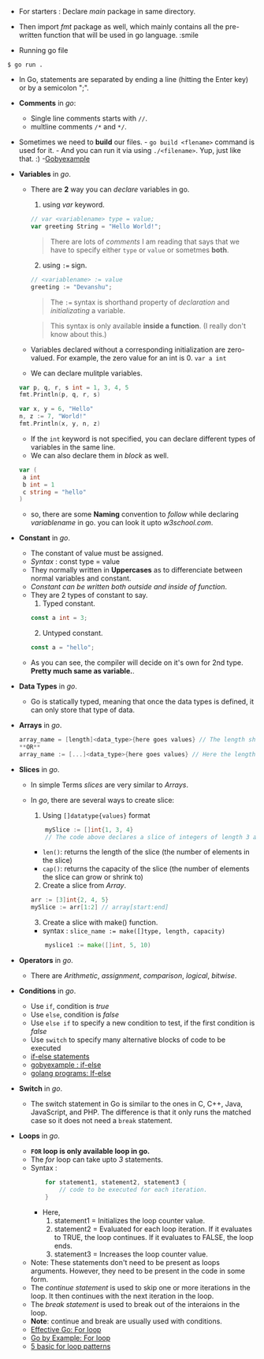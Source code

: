 - For starters : Declare _main_ package in same directory.

- Then import _fmt_ package as well, which mainly contains all the pre-written function that will be used in go language. :smile

- Running go file

```
$ go run .
```

- In Go, statements are separated by ending a line (hitting the Enter key) or by a semicolon ";".

- **Comments** in _go_:

  - Single line comments starts with `//`.
  - multline comments `/*` and `*/`.

- Sometimes we need to **build** our files. - `go build <flename>` command is used for it. - And you can run it via using `./<filename>`. Yup, just like that. :) -[Gobyexample](https://gobyexample.com/)

- **Variables** in _go_.

  - There are **2** way you can _declare_ variables in go.

    1. using _var_ keyword.

    ```go
    // var <variablename> type = value;
    var greeting String = "Hello World!";
    ```

    > There are lots of _comments_ I am reading that says that we have to specify either `type` or `value` or sometmes **both**.

    2. using `:=` sign.

    ```go
    // <variablename> := value
    greeting := "Devanshu";
    ```

    > The `:=` syntax is shorthand property of _declaration_ and _initializating_ a variable.

    > This syntax is only available **inside a function**. (I really don't know about this.)

  - Variables declared without a corresponding initialization are zero-valued. For example, the zero value for an int is 0. `var a int`

  - We can declare mulitple variables.

  ```go
  var p, q, r, s int = 1, 3, 4, 5
  fmt.Println(p, q, r, s)

  var x, y = 6, "Hello"
  n, z := 7, "World!"
  fmt.Println(x, y, n, z)
  ```

  - If the `int`<type> keyword is not specified, you can declare different types of variables in the same line.
  - We can also declare them in _block_ as well.

  ```go
  var (
   a int
   b int = 1
   c string = "hello"
  )
  ```

  - so, there are some **Naming** convention to _follow_ while declaring _variablename_ in go. you can look it upto _w3school.com_.

- **Constant** in _go_.

  - The constant of value must be assigned.
  - _Syntax_ : const <CONSTNAME> type = value
  - They normally written in **Uppercases** as to differenciate between normal variables and constant.
  - _Constant can be written both outside and inside of function_.
  - They are 2 types of constant to say.
    1. Typed constant.
    ```go
    const a int = 3;
    ```
    2. Untyped constant.
    ```go
    const a = "hello";
    ```
  - As you can see, the compiler will decide on it's own for 2nd type. **Pretty much same as variable.**.

- **Data Types** in _go_.

  - Go is statically typed, meaning that once the data types is defined, it can only store that type of data.

- **Arrays** in _go_.

  ```go
  array_name = [length]<data_type>{here goes values} // The length should be pre-defined.
  **OR**
  array_name := [...]<data_type>{here goes values} // Here the length will *inferred* (means that the compiler decides the length of the array, based on the number of values.)
  ```

- **Slices** in _go_.

  - In simple Terms _slices_ are very similar to _Arrays_.
  - In _go_, there are several ways to create slice:

    1. Using `[]datatype{values}` format

    ```go
        mySlice := []int{1, 3, 4}
        // The code above declares a slice of integers of length 3 and also the capacity of 3.
    ```

    - `len()`: returns the length of the slice (the number of elements in the slice)
    - `cap()`: returns the capacity of the slice (the number of elements the slice can grow or shrink to)

    2. Create a slice from _Array_.

    ```go
    arr := [3]int{2, 4, 5}
    mySlice := arr[1:2] // array[start:end]
    ```

    3. Create a slice with make() function.

    - syntax : `slice_name := make([]type, length, capacity)`

    ```go
        myslice1 := make([]int, 5, 10)
    ```

- **Operators** in _go_.

  - There are _Arithmetic_, _assignment_, _comparison_, _logical_, _bitwise_.

- **Conditions** in _go_.

  - Use `if`, condition is _true_
  - Use `else`, condition is _false_
  - Use `else if` to specify a new condition to test, if the first condition is _false_
  - Use `switch` to specify many alternative blocks of code to be executed
  - [if-else statements](https://yourbasic.org/golang/if-else-statement/)
  - [gobyexample : if-else](https://gobyexample.com/if-else)
  - [golang programs: If-else](https://www.golangprograms.com/golang-if-else-statements.html)

- **Switch** in _go_.

  - The switch statement in Go is similar to the ones in C, C++, Java, JavaScript, and PHP. The difference is that it only runs the matched case so it does not need a `break` statement.

- **Loops** in _go_.
  - **`FOR` loop is only available loop in go.**
  - The _for_ loop can take upto _3_ statements.
  - Syntax :
    ```go
        for statement1, statement2, statement3 {
            // code to be executed for each iteration.
        }
    ```
    - Here,
      1. statement1 = Initializes the loop counter value.
      2. statement2 = Evaluated for each loop iteration. If it evaluates to TRUE, the loop continues. If it evaluates to FALSE, the loop ends.
      3. statement3 = Increases the loop counter value.
  - Note: These statements don't need to be present as loops arguments. However, they need to be present in the code in some form.
  - The *continue statement* is used to skip one or more iterations in the loop. It then continues with the next iteration in the loop.
  - The *break statement* is used to break out of the interaions in the loop.
  - **Note**: continue and break are usually used with conditions.
  - [Effective Go: For loop](https://go.dev/doc/effective_go#for)
  - [Go by Example: For loop](https://gobyexample.com/for)
  - [5 basic for loop patterns](https://yourbasic.org/golang/for-loop/)